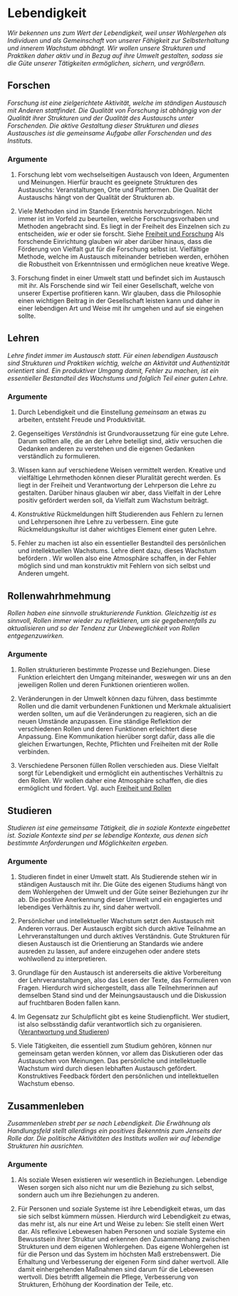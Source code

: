 # Lebendigkeit
*Wir bekennen uns zum Wert der Lebendigkeit, weil unser Wohlergehen als Individuen und als Gemeinschaft von unserer Fähigkeit zur Selbsterhaltung und innerem Wachstum abhängt. Wir wollen unsere Strukturen und Praktiken daher aktiv und in Bezug auf ihre Umwelt gestalten, sodass sie die Güte unserer Tätigkeiten ermöglichen, sichern, und vergrößern.*

## Forschen
*Forschung ist eine zielgerichtete Aktivität, welche im ständigen Austausch mit Anderen stattfindet. Die Qualität von Forschung ist abhängig von der Qualität ihrer Strukturen und der Qualität des Austauschs unter Forschenden. Die aktive Gestaltung dieser Strukturen und dieses Austausches ist die gemeinsame Aufgabe aller Forschenden und des Instituts.*

### Argumente
1. Forschung lebt vom wechselseitigen Austausch von Ideen, Argumenten und Meinungen.
Hierfür braucht es geeignete Strukturen des Austauschs: Veranstaltungen, Orte und Plattformen.
Die Qualität der Austauschs hängt von der Qualität der Strukturen ab.

2. Viele Methoden sind im Stande Erkenntnis hervorzubringen.
Nicht immer ist im Vorfeld zu beurteilen, welche Forschungsvorhaben und Methoden angebracht sind.
Es liegt in der Freiheit des Einzelnen sich zu entscheiden, *wie* er oder sie forscht. Siehe [Freiheit und Forschung](../contents/fields/v2a1.md)
Als forschende Einrichtung glauben wir aber darüber hinaus, dass die Förderung von Vielfalt gut für die Forschung selbst ist.
Vielfältige Methode, welche im Austausch miteinander betrieben werden, erhöhen die Robustheit von Erkenntnissen und ermöglichen neue kreative Wege.

3. Forschung findet in einer Umwelt statt und befindet sich im Austausch mit ihr.
Als Forschende sind wir Teil einer Gesellschaft, welche von unserer Expertise profitieren kann.
Wir glauben, dass die Philosophie einen wichtigen Beitrag in der Gesellschaft leisten kann und daher in einer lebendigen Art und Weise mit ihr umgehen und auf sie eingehen sollte.

## Lehren
*Lehre findet immer im Austausch statt. Für einen lebendigen Austausch sind Strukturen und Praktiken wichtig, welche an Aktivität und Authentizität orientiert sind. Ein produktiver Umgang damit, Fehler zu machen, ist ein essentieller Bestandteil des Wachstums und folglich Teil einer guten Lehre.*

### Argumente
1. Durch Lebendigkeit und die Einstellung *gemeinsam* an etwas zu arbeiten, entsteht Freude und Produktivität.

2. Gegenseitiges *Verständnis* ist Grundvoraussetzung für eine gute Lehre.
Darum sollten alle, die an der Lehre beteiligt sind, aktiv versuchen die Gedanken anderen zu verstehen und die eigenen Gedanken verständlich zu formulieren.

3. Wissen kann auf verschiedene Weisen vermittelt werden.
Kreative und vielfältige Lehrmethoden können dieser Pluralität gerecht werden.
Es liegt in der Freiheit und Verantwortung der Lehrperson die Lehre zu gestalten.
Darüber hinaus glauben wir aber, dass Vielfalt in der Lehre positiv gefördert werden soll, da  Vielfalt zum Wachstum beiträgt.

4. *Konstruktive* Rückmeldungen hilft Studierenden aus Fehlern zu lernen und Lehrpersonen ihre Lehre zu verbessern.
Eine gute Rückmeldungskultur ist daher wichtiges Element einer guten Lehre.

5. Fehler zu machen ist also ein essentieller Bestandteil des persönlichen und intellektuellen Wachstums.
Lehre dient dazu, dieses Wachstum befördern .
Wir wollen also eine Atmosphäre schaffen, in der Fehler möglich sind und man konstruktiv mit Fehlern von sich selbst und Anderen umgeht.

## Rollenwahrhmehmung
*Rollen haben eine sinnvolle strukturierende Funktion. Gleichzeitig ist es sinnvoll, Rollen immer wieder zu reflektieren, um sie gegebenenfalls zu aktualisieren und so der Tendenz zur Unbeweglichkeit von Rollen entgegenzuwirken.*


### Argumente
1. Rollen strukturieren bestimmte Prozesse und Beziehungen. Diese Funktion erleichtert den Umgang miteinander, weswegen wir uns an den jeweiligen Rollen und deren Funktionen orientieren wollen.

2. Veränderungen in der Umwelt können dazu führen, dass bestimmte Rollen und die damit verbundenen Funktionen und Merkmale aktualisiert werden sollten, um auf die Veränderungen zu reagieren, sich an die neuen Umstände anzupassen.
Eine ständige Reflektion der verschiedenen Rollen und deren Funktionen erleichtert diese Anpassung.
Eine Kommunikation hierüber sorgt dafür, dass alle die gleichen Erwartungen, Rechte, Pflichten und Freiheiten mit der Rolle verbinden.

3. Verschiedene Personen füllen Rollen verschieden aus.
Diese Vielfalt sorgt für Lebendigkeit und ermöglicht ein authentisches Verhältnis zu den Rollen.
Wir wollen daher eine Atmosphäre schaffen, die dies ermöglicht und fördert.
Vgl. auch [Freiheit und Rollen](../contents/fields/v2a3.md)

## Studieren
*Studieren ist eine gemeinsame Tätigkeit, die in soziale Kontexte eingebettet ist. Soziale Kontexte sind per se lebendige Kontexte, aus denen sich bestimmte Anforderungen und Möglichkeiten ergeben.*

### Argumente
1. Studieren findet in einer Umwelt statt.
Als Studierende stehen wir in ständigen Austausch mit ihr.
Die Güte des eigenen Studiums hängt von dem Wohlergehen der Umwelt und der Güte seiner Beziehungen zur ihr ab.
Die positive Anerkennung dieser Umwelt und ein engagiertes und lebendiges Verhältnis zu ihr, sind daher wertvoll.

2. Persönlicher und intellektueller Wachstum setzt den Austausch mit Anderen vorraus. Der Austausch ergibt sich durch aktive Teilnahme an Lehrveranstaltungen und durch aktives Verständnis.
Gute Strukturen für diesen Austausch ist die Orientierung an Standards wie andere ausreden zu lassen, auf andere einzugehen oder andere stets wohlwollend zu interpretieren.

3. Grundlage für den Austausch ist andererseits die aktive Vorbereitung der Lehrveranstaltungen, also das Lesen der Texte, das Formulieren von Fragen.
Hierdurch wird sichergestellt, dass alle Teilnehmerinnen auf demselben Stand sind und der Meinungsaustausch und die Diskussion auf fruchtbaren Boden fallen kann.

4. Im Gegensatz zur Schulpflicht gibt es keine Studienpflicht. Wer studiert, ist also selbsständig dafür verantwortlich sich zu organisieren. ([Verantwortung und Studieren](../contents/field/v6a3.md))

5. Viele Tätigkeiten, die essentiell zum Studium gehören, können nur gemeinsam getan werden können, vor allem das Diskutieren oder das Austauschen von Meinungen. Das persönliche und intellektuelle Wachstum wird durch diesen lebhaften Austausch gefördert. Konstruktives Feedback fördert den persönlichen und intellektuellen Wachstum ebenso.

## Zusammenleben
*Zusammenleben strebt per se nach Lebendigkeit. Die Erwähnung als Handlungsfeld stellt allerdings ein positives Bekenntnis zum Jenseits der Rolle dar. Die politische Aktivitäten des Instituts wollen wir auf lebendige Strukturen hin ausrichten.*

### Argumente
1. Als soziale Wesen existieren wir wesentlich in Beziehungen.
Lebendige Wesen sorgen sich also nicht nur um die Beziehung zu sich selbst, sondern auch um ihre Beziehungen zu anderen.

2. Für Personen und soziale Systeme ist ihre Lebendigkeit etwas, um das sie sich selbst kümmern müssen. Hierdurch wird Lebendigkeit zu etwas, das mehr ist, als nur eine Art und Weise zu leben: Sie stellt einen Wert dar.
Als reflexive Lebewesen haben Personen und soziale Systeme ein Bewusstsein ihrer Struktur und erkennen den Zusammenhang zwischen Strukturen und dem eigenen Wohlergehen.
Das eigene Wohlergehen ist für die Person und das System im höchsten Maß erstrebenswert.
Die Erhaltung und Verbesserung der eigenen Form sind daher wertvoll.
Alle damit einhergehenden Maßnahmen sind darum für die Lebewesen wertvoll. Dies betrifft allgemein die Pflege, Verbesserung von Strukturen, Erhöhung der Koordination der Teile, etc.
